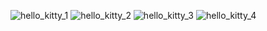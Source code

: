 ![hello_kitty_1](https://github.com/user-attachments/assets/64fb43b4-a0b8-4adf-a1e0-67f716a1fd4b)
![hello_kitty_2](https://github.com/user-attachments/assets/f0e84e83-ad7e-46ba-a6e4-a9d96214b0fe)
![hello_kitty_3](https://github.com/user-attachments/assets/d479d875-6f7d-43bf-96c1-56a7b837e4d4)
![hello_kitty_4](https://github.com/user-attachments/assets/bcb4023c-0869-42ae-9230-7be2d8b8f76d)
